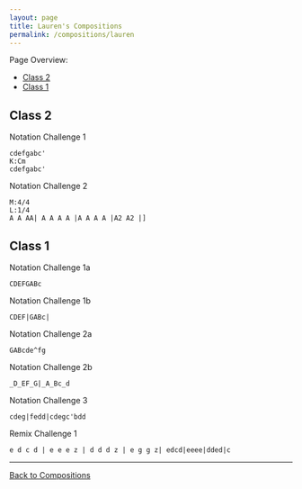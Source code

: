 ```yaml
---
layout: page
title: Lauren's Compositions
permalink: /compositions/lauren
---
```


Page Overview:
* [Class 2](#class-2)
* [Class 1](#class-1)

## Class 2
Notation Challenge 1
```
cdefgabc'
K:Cm
cdefgabc'
```

Notation Challenge 2
```
M:4/4
L:1/4
A A AA| A A A A |A A A A |A2 A2 |]
```

## Class 1
Notation Challenge 1a
```
CDEFGABc
```

Notation Challenge 1b
```
CDEF|GABc|
```

Notation Challenge 2a
```
GABcde^fg
```

Notation Challenge 2b
```
_D_EF_G|_A_Bc_d
```

Notation Challenge 3
```
cdeg|fedd|cdegc'bdd
```

Remix Challenge 1
```
e d c d | e e e z | d d d z | e g g z| edcd|eeee|dded|c
```
---
[Back to Compositions](/sc-workshop/compositions/)
